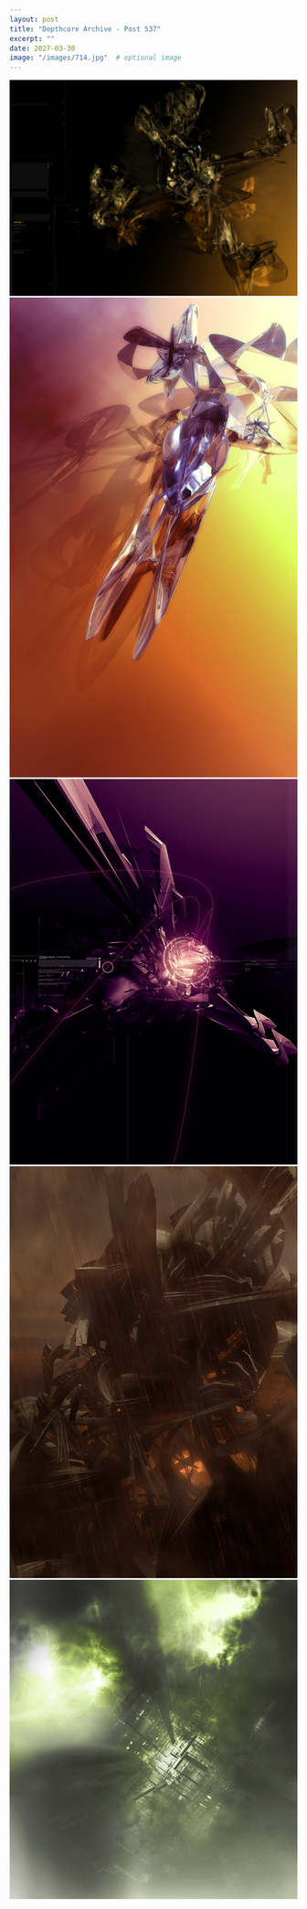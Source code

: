 ```yaml
---
layout: post
title: "Depthcore Archive - Post 537"
excerpt: ""
date: 2027-03-30
image: "/images/714.jpg"  # optional image
---
```


<img src="/images/714.jpg">
<img src="/images/715.jpg" alt="715.jpg"/>
<img src="/images/717.jpg" alt="717.jpg"/>
<img src="/images/718.jpg" alt="718.jpg"/>
<img src="/images/719.jpg" alt="719.jpg"/>
